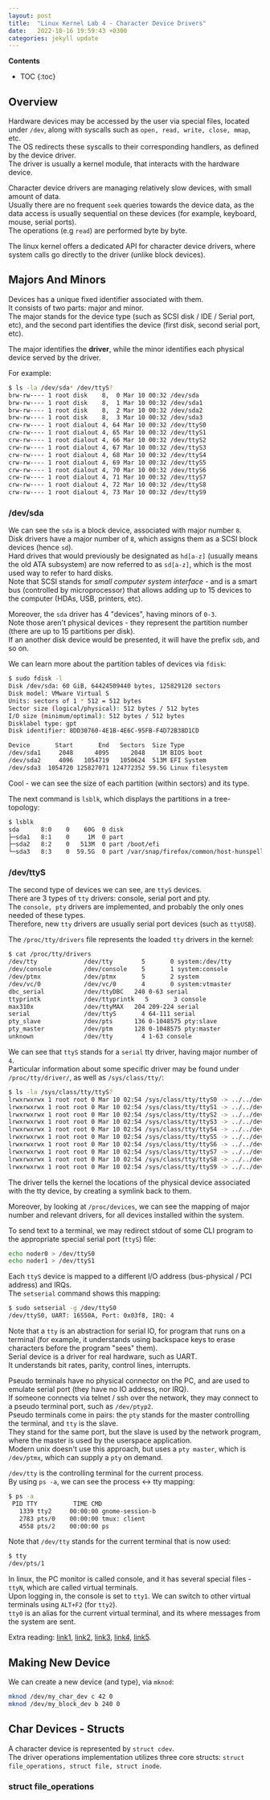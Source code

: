 ```yaml
---
layout: post
title:  "Linux Kernel Lab 4 - Character Device Drivers"
date:   2022-10-16 19:59:43 +0300
categories: jekyll update
---
```


**Contents**
* TOC
{:toc}
## Overview

Hardware devices may be accessed by the user via special files, located under `/dev`, along with syscalls such as `open, read, write, close, mmap`, etc. \
The OS redirects these syscalls to their corresponding handlers, as defined by the device driver. \
The driver is usually a kernel module, that interacts with the hardware device. 

Character device drivers are managing relatively slow devices, with small amount of data. \
Usually there are no frequent `seek` queries towards the device data, as the data access is usually sequential on these devices (for example, keyboard, mouse, serial ports). \
The operations (e.g `read`) are performed byte by byte. 

The linux kernel offers a dedicated API for character device drivers, where system calls go directly to the driver (unlike block devices). 

## Majors And Minors

Devices has a unique fixed identifier associated with them. \
It consists of two parts: major and minor. \
The major stands for the device type (such as SCSI disk / IDE / Serial port, etc), and the second part identifies the device (first disk, second serial port, etc). 

The major identifies the **driver**, while the minor identifies each physical device served by the driver. 

For example:

```bash
$ ls -la /dev/sda* /dev/ttyS?
brw-rw---- 1 root disk    8,  0 Mar 10 00:32 /dev/sda
brw-rw---- 1 root disk    8,  1 Mar 10 00:32 /dev/sda1
brw-rw---- 1 root disk    8,  2 Mar 10 00:32 /dev/sda2
brw-rw---- 1 root disk    8,  3 Mar 10 00:32 /dev/sda3
crw-rw---- 1 root dialout 4, 64 Mar 10 00:32 /dev/ttyS0
crw-rw---- 1 root dialout 4, 65 Mar 10 00:32 /dev/ttyS1
crw-rw---- 1 root dialout 4, 66 Mar 10 00:32 /dev/ttyS2
crw-rw---- 1 root dialout 4, 67 Mar 10 00:32 /dev/ttyS3
crw-rw---- 1 root dialout 4, 68 Mar 10 00:32 /dev/ttyS4
crw-rw---- 1 root dialout 4, 69 Mar 10 00:32 /dev/ttyS5
crw-rw---- 1 root dialout 4, 70 Mar 10 00:32 /dev/ttyS6
crw-rw---- 1 root dialout 4, 71 Mar 10 00:32 /dev/ttyS7
crw-rw---- 1 root dialout 4, 72 Mar 10 00:32 /dev/ttyS8
crw-rw---- 1 root dialout 4, 73 Mar 10 00:32 /dev/ttyS9
```

### /dev/sda

We can see the `sda` is a block device, associated with major number `8`. \
Disk drivers have a major number of `8`, which assigns them as a SCSI block devices (hence `sd`). \
Hard drives that would previously be designated as `hd[a-z]` (usually means the old ATA subsystem) are now referred to as `sd[a-z]`, which is the most used way to refer to hard disks. \
Note that SCSI stands for *small computer system interface* - and is a smart bus (controlled by microprocessor) that allows adding up to 15 devices to the computer (HDAs, USB, printers, etc). 

Moreover, the `sda` driver has 4 "devices", having minors of `0-3`. \
Note  those aren't physical devices - they represent the partition number (there are up to 15 partitions per disk). \
If an another disk device would be presented, it will have the prefix `sdb`, and so on. 

We can learn more about the partition tables of devices via `fdisk`:

```bash
$ sudo fdisk -l 
Disk /dev/sda: 60 GiB, 64424509440 bytes, 125829120 sectors
Disk model: VMware Virtual S
Units: sectors of 1 * 512 = 512 bytes
Sector size (logical/physical): 512 bytes / 512 bytes
I/O size (minimum/optimal): 512 bytes / 512 bytes
Disklabel type: gpt
Disk identifier: 8DD30760-4E1B-4E6C-95FB-F4D72B38D1CD

Device       Start       End   Sectors  Size Type
/dev/sda1     2048      4095      2048    1M BIOS boot
/dev/sda2     4096   1054719   1050624  513M EFI System
/dev/sda3  1054720 125827071 124772352 59.5G Linux filesystem
```

Cool - we can see the size of each partition (within sectors) and its type. 

The next command is `lsblk`, which displays the partitions in a tree-topology:

```bash
$ lsblk
sda      8:0    0    60G  0 disk
├─sda1   8:1    0     1M  0 part
├─sda2   8:2    0   513M  0 part /boot/efi
└─sda3   8:3    0  59.5G  0 part /var/snap/firefox/common/host-hunspell
```

### /dev/ttyS

The second type of devices we can see, are `ttyS` devices. \
There are 3 types of `tty` drivers: console, serial port and pty. \
The `console, pty` drivers are implemented, and probably the only ones needed of these types. \
Therefore, new `tty` drivers are usually serial port devices (such as `ttyUSB`).

The `/proc/tty/drivers` file represents the loaded `tty` drivers in the kernel:

```bash
$ cat /proc/tty/drivers
/dev/tty             /dev/tty        5       0 system:/dev/tty
/dev/console         /dev/console    5       1 system:console
/dev/ptmx            /dev/ptmx       5       2 system
/dev/vc/0            /dev/vc/0       4       0 system:vtmaster
dbc_serial           /dev/ttyDBC   240 0-63 serial
ttyprintk            /dev/ttyprintk   5       3 console
max310x              /dev/ttyMAX   204 209-224 serial
serial               /dev/ttyS       4 64-111 serial
pty_slave            /dev/pts      136 0-1048575 pty:slave
pty_master           /dev/ptm      128 0-1048575 pty:master
unknown              /dev/tty        4 1-63 console
```

We can see that `ttyS` stands for a `serial` tty driver, having major number of `4`. \
Particular information about some specific driver may be found under `/proc/tty/driver/`, as well as `/sys/class/tty/`:

```bash
$ ls -la /sys/class/tty/ttyS?
lrwxrwxrwx 1 root root 0 Mar 10 02:54 /sys/class/tty/ttyS0 -> ../../devices/pnp0/00:05/tty/ttyS0
lrwxrwxrwx 1 root root 0 Mar 10 02:54 /sys/class/tty/ttyS1 -> ../../devices/platform/serial8250/tty/ttyS1
lrwxrwxrwx 1 root root 0 Mar 10 02:54 /sys/class/tty/ttyS2 -> ../../devices/platform/serial8250/tty/ttyS2
lrwxrwxrwx 1 root root 0 Mar 10 02:54 /sys/class/tty/ttyS3 -> ../../devices/platform/serial8250/tty/ttyS3
lrwxrwxrwx 1 root root 0 Mar 10 02:54 /sys/class/tty/ttyS4 -> ../../devices/platform/serial8250/tty/ttyS4
lrwxrwxrwx 1 root root 0 Mar 10 02:54 /sys/class/tty/ttyS5 -> ../../devices/platform/serial8250/tty/ttyS5
lrwxrwxrwx 1 root root 0 Mar 10 02:54 /sys/class/tty/ttyS6 -> ../../devices/platform/serial8250/tty/ttyS6
lrwxrwxrwx 1 root root 0 Mar 10 02:54 /sys/class/tty/ttyS7 -> ../../devices/platform/serial8250/tty/ttyS7
lrwxrwxrwx 1 root root 0 Mar 10 02:54 /sys/class/tty/ttyS8 -> ../../devices/platform/serial8250/tty/ttyS8
lrwxrwxrwx 1 root root 0 Mar 10 02:54 /sys/class/tty/ttyS9 -> ../../devices/platform/serial8250/tty/ttyS9
```

The driver tells the kernel the locations of the physical device associated with the tty device, by creating a symlink back to them. 

Moreover, by looking at `/proc/devices`, we can see the mapping of major number and relevant drivers, for all devices installed within the system. 

To send text to a terminal, we may redirect stdout of some CLI program to the appropriate special serial port (`ttyS`) file:

```bash
echo noder0 > /dev/ttyS0
echo noder1 > /dev/ttyS1
```

Each `ttyS` device is mapped to a different I/O address (bus-physical / PCI address) and IRQs. \
The `setserial` command shows this mapping:

```bash
$ sudo setserial -g /dev/ttyS0
/dev/ttyS0, UART: 16550A, Port: 0x03f8, IRQ: 4
```

Note that a `tty` is an abstraction for serial IO, for program that runs on a terminal (for example, it understands using backspace keys to erase characters before the program "sees" them). \
Serial device is a driver for real hardware, such as UART. \
It understands bit rates, parity, control lines, interrupts. 

Pseudo terminals have no physical connector on the PC, and are used to emulate serial port (they have no IO address, nor IRQ). \
If someone connects via telnet / ssh over the network, they may connect to a pseudo terminal port, such as `/dev/ptyp2`. \
Pseudo terminals come in pairs: the `pty` stands for the master controlling the terminal, and `tty` is the slave. \
They stand for the same port, but the slave is used by the network program, where the master is used by the userspace application. \
Modern unix doesn't use this approach, but uses a `pty master`, which is `/dev/ptmx`, which can supply a `pty` on demand. 

`/dev/tty` is the controlling terminal for the current process. \
By using `ps -a`, we can see the process <-> tty mapping:

```bash
$ ps -a 
 PID TTY          TIME CMD
   1339 tty2     00:00:00 gnome-session-b
   2783 pts/0    00:00:00 tmux: client
   4558 pts/2    00:00:00 ps
```

Note that `/dev/tty` stands for the current terminal that is now used:

```bash
$ tty
/dev/pts/1
```

In linux, the PC monitor is called console, and it has several special files - `ttyN`, which are called virtual terminals. \
Upon logging in, the console is set to `tty1`. We can switch to other virtual terminals using `ALT+F2` (for `tty2`). \
`tty0` is an alias for the current virtual terminal, and its where messages from the system are sent. 

Extra reading: [link1][ttyS], [link2][ttyS2], [link3][ttyS3], [link4][ttyS4], [link5][devices]. 

## Making New Device

We can create a new device (and type), via `mknod`:

```bash
mknod /dev/my_char_dev c 42 0
mknod /dev/my_block_dev b 240 0
```

## Char Devices - Structs

A character device is represented by `struct cdev`. \
The driver operations implementation utilizes three core structs: `struct file_operations, struct file, struct inode`. 

### struct file_operations




[ttyS]: https://tldp.org/HOWTO/Serial-HOWTO-10.html
[ttyS2]: https://www.mit.edu/afs.new/athena/system/rhlinux/redhat-6.2-docs/HOWTOS/other-formats/html/Text-Terminal-HOWTO-html/Text-Terminal-HOWTO-6.html
[ttyS3]: https://www.oreilly.com/library/view/linux-device-drivers/0596005903/ch18.html
[ttyS4]: https://www.linux.it/~rubini/docs/serial/serial.html
[devices]: https://www.kernel.org/doc/Documentation/admin-guide/devices.txt
